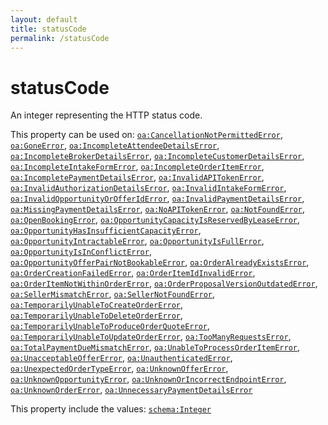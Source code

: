 ```yaml
---
layout: default
title: statusCode
permalink: /statusCode
---
```


# statusCode
An integer representing the HTTP status code.

This property can be used on: [`oa:CancellationNotPermittedError`](https://openactive.io/CancellationNotPermittedError), [`oa:GoneError`](https://openactive.io/GoneError), [`oa:IncompleteAttendeeDetailsError`](https://openactive.io/IncompleteAttendeeDetailsError), [`oa:IncompleteBrokerDetailsError`](https://openactive.io/IncompleteBrokerDetailsError), [`oa:IncompleteCustomerDetailsError`](https://openactive.io/IncompleteCustomerDetailsError), [`oa:IncompleteIntakeFormError`](https://openactive.io/IncompleteIntakeFormError), [`oa:IncompleteOrderItemError`](https://openactive.io/IncompleteOrderItemError), [`oa:IncompletePaymentDetailsError`](https://openactive.io/IncompletePaymentDetailsError), [`oa:InvalidAPITokenError`](https://openactive.io/InvalidAPITokenError), [`oa:InvalidAuthorizationDetailsError`](https://openactive.io/InvalidAuthorizationDetailsError), [`oa:InvalidIntakeFormError`](https://openactive.io/InvalidIntakeFormError), [`oa:InvalidOpportunityOrOfferIdError`](https://openactive.io/InvalidOpportunityOrOfferIdError), [`oa:InvalidPaymentDetailsError`](https://openactive.io/InvalidPaymentDetailsError), [`oa:MissingPaymentDetailsError`](https://openactive.io/MissingPaymentDetailsError), [`oa:NoAPITokenError`](https://openactive.io/NoAPITokenError), [`oa:NotFoundError`](https://openactive.io/NotFoundError), [`oa:OpenBookingError`](https://openactive.io/OpenBookingError), [`oa:OpportunityCapacityIsReservedByLeaseError`](https://openactive.io/OpportunityCapacityIsReservedByLeaseError), [`oa:OpportunityHasInsufficientCapacityError`](https://openactive.io/OpportunityHasInsufficientCapacityError), [`oa:OpportunityIntractableError`](https://openactive.io/OpportunityIntractableError), [`oa:OpportunityIsFullError`](https://openactive.io/OpportunityIsFullError), [`oa:OpportunityIsInConflictError`](https://openactive.io/OpportunityIsInConflictError), [`oa:OpportunityOfferPairNotBookableError`](https://openactive.io/OpportunityOfferPairNotBookableError), [`oa:OrderAlreadyExistsError`](https://openactive.io/OrderAlreadyExistsError), [`oa:OrderCreationFailedError`](https://openactive.io/OrderCreationFailedError), [`oa:OrderItemIdInvalidError`](https://openactive.io/OrderItemIdInvalidError), [`oa:OrderItemNotWithinOrderError`](https://openactive.io/OrderItemNotWithinOrderError), [`oa:OrderProposalVersionOutdatedError`](https://openactive.io/OrderProposalVersionOutdatedError), [`oa:SellerMismatchError`](https://openactive.io/SellerMismatchError), [`oa:SellerNotFoundError`](https://openactive.io/SellerNotFoundError), [`oa:TemporarilyUnableToCreateOrderError`](https://openactive.io/TemporarilyUnableToCreateOrderError), [`oa:TemporarilyUnableToDeleteOrderError`](https://openactive.io/TemporarilyUnableToDeleteOrderError), [`oa:TemporarilyUnableToProduceOrderQuoteError`](https://openactive.io/TemporarilyUnableToProduceOrderQuoteError), [`oa:TemporarilyUnableToUpdateOrderError`](https://openactive.io/TemporarilyUnableToUpdateOrderError), [`oa:TooManyRequestsError`](https://openactive.io/TooManyRequestsError), [`oa:TotalPaymentDueMismatchError`](https://openactive.io/TotalPaymentDueMismatchError), [`oa:UnableToProcessOrderItemError`](https://openactive.io/UnableToProcessOrderItemError), [`oa:UnacceptableOfferError`](https://openactive.io/UnacceptableOfferError), [`oa:UnauthenticatedError`](https://openactive.io/UnauthenticatedError), [`oa:UnexpectedOrderTypeError`](https://openactive.io/UnexpectedOrderTypeError), [`oa:UnknownOfferError`](https://openactive.io/UnknownOfferError), [`oa:UnknownOpportunityError`](https://openactive.io/UnknownOpportunityError), [`oa:UnknownOrIncorrectEndpointError`](https://openactive.io/UnknownOrIncorrectEndpointError), [`oa:UnknownOrderError`](https://openactive.io/UnknownOrderError), [`oa:UnnecessaryPaymentDetailsError`](https://openactive.io/UnnecessaryPaymentDetailsError)

This property include the values: [`schema:Integer`](https://schema.org/Integer)
